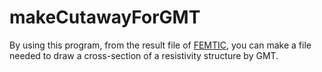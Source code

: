 # makeCutawayForGMT
By using this program, from the result file of [FEMTIC](https://github.com/yoshiya-usui/femtic.git), you can make a file needed to draw a cross-section of a resistivity structure by GMT. 
